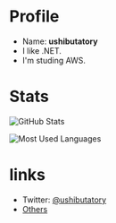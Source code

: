 # Profile

- Name: **ushibutatory**
- I like .NET.
- I'm studing AWS.

# Stats

![GitHub Stats](https://github-readme-stats.vercel.app/api?username=ushibutatory&count_private=true&show_icons=true)

![Most Used Languages](https://github-readme-stats.vercel.app/api/top-langs/?username=ushibutatory&hide=html,css,javascript&layout=compact&line_height=27)

# links

- Twitter: [@ushibutatory](https://twitter.com/ushibutatory)
- [Others](https://linktr.ee/ushibutatory)
